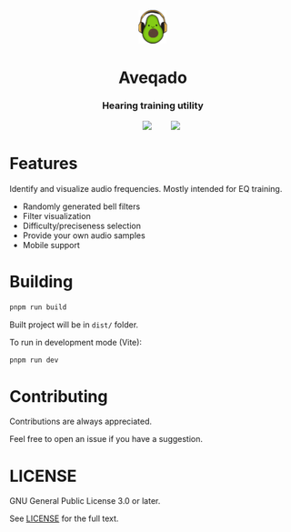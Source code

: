 <p align="center">
    <img src="public/logo.svg" width="10%" alt="Aveqado Logo">
</p>

<h1 align="center">Aveqado</h1>

<h3 align="center">Hearing training utility</h3>

<p align="center">
  <img src="https://github.com/user-attachments/assets/66bf568d-fe6b-41ff-9017-4a31d7747a08" width="62%" hspace="30"></img>
  <img src="https://github.com/user-attachments/assets/0baa0eea-b13e-4409-bfa9-17e7ae9bba7d" width="16%"></img>
</p>

# Features

Identify and visualize audio frequencies. Mostly intended for EQ training.

- Randomly generated bell filters
- Filter visualization
- Difficulty/preciseness selection
- Provide your own audio samples
- Mobile support

# Building

```bash
pnpm run build
```

Built project will be in `dist/` folder.

To run in development mode (Vite):

```bash
pnpm run dev
```

# Contributing

Contributions are always appreciated.

Feel free to open an issue if you have a suggestion.

# LICENSE

GNU General Public License 3.0 or later.

See [LICENSE](LICENSE) for the full text.
